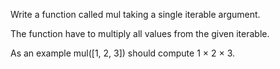 Write a function called mul taking a single iterable argument.

The function have to multiply all values from the given iterable.

As an example mul([1, 2, 3]) should compute 1 × 2 × 3.

